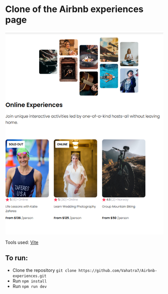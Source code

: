# Clone of the Airbnb experiences page

![alt text](/public/screenshot-project.png)

Tools used: [Vite](https://vitejs.dev/)

## To run:
- Clone the repository `git clone https://github.com/Vahatra7/Airbnb-experiences.git`
- Run `npm install`
- Run `npm run dev`


